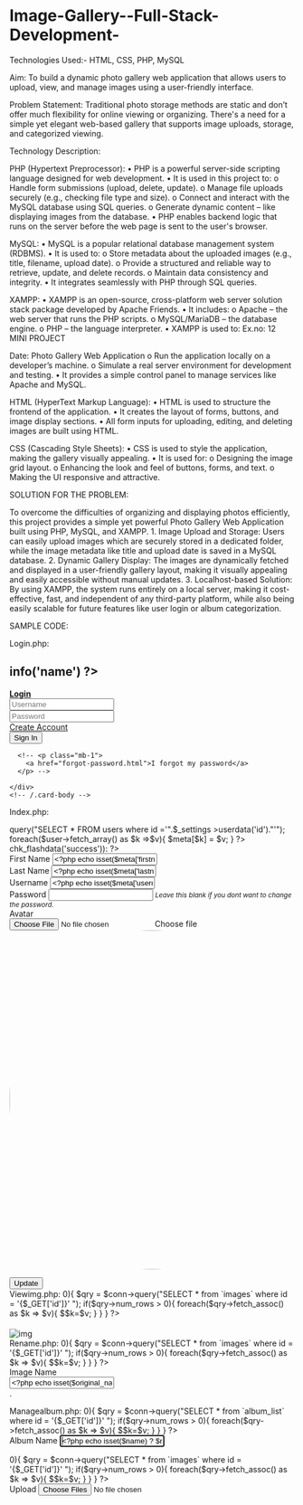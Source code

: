 # Image-Gallery--Full-Stack-Development-

Technologies Used:- HTML, CSS, PHP, MySQL 
 
 
Aim: 
To build a dynamic photo gallery web application that allows users to 
upload, view, and manage images using a user-friendly interface. 
 
 
Problem Statement: 
  Traditional photo storage methods are static and don’t offer much 
flexibility for online viewing or organizing. There's a need for a simple yet 
elegant web-based gallery that supports image uploads, storage, and categorized 
viewing. 
 
 
Technology Description: 
 
PHP (Hypertext Preprocessor): 
• PHP is a powerful server-side scripting language designed for web development. 
• It is used in this project to: 
o Handle form submissions (upload, delete, update). 
o Manage file uploads securely (e.g., checking file type and size). 
o Connect and interact with the MySQL database using SQL queries. 
o Generate dynamic content – like displaying images from the database. 
• PHP enables backend logic that runs on the server before the web page is sent to the 
user's browser. 
 
 MySQL: 
• MySQL is a popular relational database management system (RDBMS). 
• It is used to: 
o Store metadata about the uploaded images (e.g., title, filename, upload date). 
o Provide a structured and reliable way to retrieve, update, and delete records. 
o Maintain data consistency and integrity. 
• It integrates seamlessly with PHP through SQL queries. 
 
 XAMPP: 
• XAMPP is an open-source, cross-platform web server solution stack package 
developed by Apache Friends. 
• It includes: 
o Apache – the web server that runs the PHP scripts. 
o MySQL/MariaDB – the database engine. 
o PHP – the language interpreter. 
• XAMPP is used to: 
Ex.no: 12                                   MINI PROJECT  
              
Date:                      Photo Gallery Web Application 
o Run the application locally on a developer’s machine. 
o Simulate a real server environment for development and testing. 
• It provides a simple control panel to manage services like Apache and MySQL. 
 
 HTML (HyperText Markup Language): 
• HTML is used to structure the frontend of the application. 
• It creates the layout of forms, buttons, and image display sections. 
• All form inputs for uploading, editing, and deleting images are built using HTML. 
 
 CSS (Cascading Style Sheets): 
• CSS is used to style the application, making the gallery visually appealing. 
• It is used for: 
o Designing the image grid layout. 
o Enhancing the look and feel of buttons, forms, and text. 
o Making the UI responsive and attractive. 
 
  SOLUTION FOR THE PROBLEM: 
 
To overcome the difficulties of organizing and displaying photos efficiently, this 
project provides a simple yet powerful Photo Gallery Web Application built using PHP, 
MySQL, and XAMPP. 
              1. Image Upload and Storage: Users can easily upload images which are securely 
stored in a dedicated folder, while the image metadata like title and upload date is saved in a 
MySQL database. 
             2. Dynamic Gallery Display: The images are dynamically fetched and displayed in a 
user-friendly gallery layout, making it visually appealing and easily accessible without 
manual updates. 
             3. Localhost-based Solution: By using XAMPP, the system runs entirely on a local 
server, making it cost-effective, fast, and independent of any third-party platform, while also 
being easily scalable for future features like user login or album categorization.

SAMPLE CODE: 
 
Login.php: 
 
<?php require_once('config.php') ?> 
<!DOCTYPE html> 
<html lang="en" class="" style="height: auto;"> 
 <?php require_once('inc/header.php') ?> 
<body class="hold-transition login-page "> 
  <script> 
    start_loader() 
  </script> 
  <div class="container mb-4"> 
    <h2 class="text-center"><?php echo $_settings->info('name') ?></h2> 
  </div> 
<div class="login-box"> 
  <!-- /.login-logo --> 
  <div class="card card-outline card-primary"> 
    <div class="card-header text-center"> 
      <a href="./" class="h1"><b>Login</b></a> 
    </div> 
    <div class="card-body"> 
      <form id="login-frm" action="" method="post"> 
        <div class="input-group mb-3"> 
          <input type="text" class="form-control" name="username" 
placeholder="Username"> 
          <div class="input-group-append"> 
            <div class="input-group-text"> 
              <span class="fas fa-user"></span> 
            </div> 
          </div> 
        </div> 
        <div class="input-group mb-3"> 
          <input type="password" class="form-control" name="password" 
placeholder="Password"> 
          <div class="input-group-append"> 
            <div class="input-group-text"> 
              <span class="fas fa-lock"></span> 
            </div> 
          </div> 
        </div> 
        <div class="row"> 
          <div class="col-8"> 
            <a href="javascript:void(0)" id="create_account">Create Account</a> 
          </div> 
          <!-- /.col --> 
          <div class="col-4"> 
            <button type="submit" class="btn btn-primary btn-block">Sign 
In</button> 
          </div> 
          <!-- /.col --> 
        </div> 
      </form> 
      <!-- /.social-auth-links --> 
 
      <!-- <p class="mb-1"> 
        <a href="forgot-password.html">I forgot my password</a> 
      </p> --> 
       
    </div> 
    <!-- /.card-body --> 
  </div> 
  <!-- /.card --> 
</div> 
<!-- /.login-box --> 
 
<!-- jQuery --> 
<script src="plugins/jquery/jquery.min.js"></script> 
<!-- Bootstrap 4 --> 
<script src="plugins/bootstrap/js/bootstrap.bundle.min.js"></script> 
<!-- AdminLTE App --> 
<script src="dist/js/adminlte.min.js"></script> 
 
<script> 
  window.uni_modal = function($title = '' , $url='',$size=""){ 
        start_loader() 
        $.ajax({ 
            url:$url, 
            error:err=>{ 
                console.log() 
                alert("An error occured") 
            }, 
            success:function(resp){ 
                if(resp){ 
                    $('#uni_modal .modal-title').html($title) 
                    $('#uni_modal .modal-body').html(resp) 
                    if($size != ''){ 
                        $('#uni_modal .modal-dialog').addClass($size+'  modal-dialog
centered') 
                    }else{ 
                        $('#uni_modal .modal
dialog').removeAttr("class").addClass("modal-dialog modal-md modal-dialog
centered") 
                    } 
                    $('#uni_modal').modal({ 
                      show:true, 
                      backdrop:'static', 
                      keyboard:false, 
                      focus:true 
                    }) 
                    end_loader() 
                } 
            } 
        }) 
    } 
  $(document).ready(function(){ 
    end_loader(); 
    $('#create_account').click(function(){ 
      uni_modal("Create Account","create_account.php") 
    }) 
  }) 
</script> 
<div class="modal fade" id="uni_modal" role='dialog'> 
    <div class="modal-dialog modal-md modal-dialog-centered" 
role="document"> 
      <div class="modal-content"> 
        <div class="modal-header"> 
        <h5 class="modal-title"></h5> 
      </div> 
      <div class="modal-body"> 
      </div> 
      <div class="modal-footer"> 
        <button type="button" class="btn btn-primary" id='submit' 
onclick="$('#uni_modal form').submit()">Save</button> 
        <button type="button" class="btn btn-secondary" data
dismiss="modal">Cancel</button> 
      </div> 
      </div> 
    </div> 
  </div> 
</body> 
</html> 
 
Index.php: 
<?php  
$user = $conn->query("SELECT * FROM users where id ='".$_settings
>userdata('id')."'"); 
foreach($user->fetch_array() as $k =>$v){ 
    $meta[$k] = $v; 
} 
?> 
<?php if($_settings->chk_flashdata('success')): ?> 
<script> 
    alert_toast("<?php echo $_settings->flashdata('success') ?>",'success') 
</script> 
<?php endif;?> 
<div class="card card-outline card-primary"> 
    <div class="card-body"> 
        <div class="container-fluid"> 
            <div id="msg"></div> 
            <form action="" id="manage-user">    
                <input type="hidden" name="id" value="<?php echo $_settings
>userdata('id') ?>"> 
                <div class="form-group"> 
                    <label for="name">First Name</label> 
                    <input type="text" name="firstname" id="firstname" class="form
control" value="<?php echo isset($meta['firstname']) ? $meta['firstname']: '' ?>" 
required> 
                </div> 
                <div class="form-group"> 
                    <label for="name">Last Name</label> 
                    <input type="text" name="lastname" id="lastname" class="form
control" value="<?php echo isset($meta['lastname']) ? $meta['lastname']: '' ?>" 
required> 
                </div> 
                <div class="form-group"> 
                    <label for="username">Username</label> 
                    <input type="text" name="username" id="username" class="form
control" value="<?php echo isset($meta['username']) ? $meta['username']: '' ?>" 
required  autocomplete="off"> 
                </div> 
                <div class="form-group"> 
                    <label for="password">Password</label> 
                    <input type="password" name="password" id="password" 
class="form-control" value="" autocomplete="off"> 
                    <small><i>Leave this blank if you dont want to change the 
password.</i></small> 
                </div> 
                <div class="form-group"> 
                    <label for="" class="control-label">Avatar</label> 
                    <div class="custom-file"> 
                      <input type="file" class="custom-file-input rounded-circle" 
id="customFile" name="img" onchange="displayImg(this,$(this))"> 
                      <label class="custom-file-label" for="customFile">Choose 
file</label> 
                    </div> 
                </div> 
                <div class="form-group d-flex justify-content-center"> 
                    <img src="<?php echo validate_image(isset($meta['avatar']) ? 
$meta['avatar'] :'') ?>" alt="" id="cimg" class="img-fluid img-thumbnail"> 
                </div> 
            </form> 
        </div> 
    </div> 
    <div class="card-footer"> 
            <div class="col-md-12"> 
                <div class="row"> 
                    <button class="btn btn-sm btn-primary" form="manage
user">Update</button> 
                </div> 
            </div> 
        </div> 
</div> 
<style> 
    img#cimg{ 
        height: 15vh; 
        width: 15vh; 
        object-fit: cover; 
        border-radius: 100% 100%; 
    } 
</style> 
<script> 
    function displayImg(input,_this) { 
        if (input.files && input.files[0]) { 
            var reader = new FileReader(); 
            reader.onload = function (e) { 
                $('#cimg').attr('src', e.target.result); 
            } 
 
            reader.readAsDataURL(input.files[0]); 
        } 
    } 
    $('#manage-user').submit(function(e){ 
        e.preventDefault(); 
        start_loader() 
        $.ajax({ 
            url:_base_url_+'classes/Users.php?f=save', 
            data: new FormData($(this)[0]), 
            cache: false, 
            contentType: false, 
            processData: false, 
            method: 'POST', 
            type: 'POST', 
            success:function(resp){ 
                if(resp ==1){ 
                    location.reload() 
                }else{ 
                    $('#msg').html('<div class="alert alert-danger">Username already 
exist</div>') 
                    end_loader() 
                } 
            } 
        }) 
    }) 
 
</script> 
Viewimg.php: 
<?php 
require_once('../config.php'); 
if(isset($_GET['id']) && $_GET['id'] > 0){ 
    $qry = $conn->query("SELECT * from `images` where id = '{$_GET['id']}' 
"); 
    if($qry->num_rows > 0){ 
        foreach($qry->fetch_assoc() as $k => $v){ 
            $$k=$v; 
        } 
    } 
} 
?> 
<style> 
    #uni_modal .modal-header,#uni_modal .modal-footer{ 
        display:none !important; 
    } 
</style> 
<div class="container-fluid"> 
    <div class="w-100 d-flex justify-content-between"> 
        <h4><b><?php echo $original_name ?></b></h4> 
        <a href="#" data-dismiss='modal' class="text-dark"><i class="fa fa
times"></i></a> 
    </div> 
</div> 
<div class="container-fluid bg-dark" > 
    <div id="img-holder" class='w-100'> 
        <img src="<?php echo validate_image($path_name) ?>" alt="img" 
loading="lazy" class="w-100 view-img" id="view-img"> 
    </div> 
</div> 
Rename.php: 
<?php 
require_once('../config.php'); 
if(isset($_GET['id']) && $_GET['id'] > 0){ 
    $qry = $conn->query("SELECT * from `images` where id = '{$_GET['id']}' 
"); 
    if($qry->num_rows > 0){ 
        foreach($qry->fetch_assoc() as $k => $v){ 
            $$k=$v; 
        } 
    } 
} 
?> 
<div class="container-fluid"> 
    <form action="" id="image-form"> 
        <input type="hidden" name ="id" value="<?php echo isset($id) ? $id : '' 
?>"> 
        <input type="hidden" name ="ext" value=".<?php echo 
isset($original_name) ? strrev(explode('.',strrev($original_name),-1)[0]) : '' ?>"> 
        <div class="form-group"> 
            <label for="original_name" class="control-label">Image Name</label> 
            <div class="input-group"> 
            <input name="original_name" autofocusid="" class="form-control form 
no-resize" value="<?php echo isset($original_name) ? 
explode('.',$original_name,-1)[0] : ''; ?>" /> 
            <div class="input-group-append"> 
                <span class="input-group-text">.<?php echo isset($original_name) ? 
strrev(explode('.',strrev($original_name),-1)[0]) : ''; ?></span> 
            </div> 
            </div> 
        </div> 
        </div> 
    </form> 
</div> 
<script> 
    $(document).ready(function(){ 
        $('#image-form').submit(function(e){ 
            e.preventDefault(); 
            var _this = $(this) 
             $('.err-msg').remove(); 
            start_loader(); 
            $.ajax({ 
                url:_base_url_+"classes/Master.php?f=rename_image", 
                data: new FormData($(this)[0]), 
                cache: false, 
                contentType: false, 
                processData: false, 
                method: 'POST', 
                type: 'POST', 
                dataType: 'json', 
                error:err=>{ 
                    console.log(err) 
                    alert_toast("An error occured",'error'); 
                    end_loader(); 
                }, 
                success:function(resp){ 
                    if(typeof resp =='object' && resp.status == 'success'){ 
                        location.reload() 
                    }else if(resp.status == 'failed' && !!resp.msg){ 
                        var el = $('<div>') 
                            el.addClass("alert alert-danger err-msg").text(resp.msg) 
                            _this.prepend(el) 
                            el.show('slow') 
                            $("html, body").animate({ scrollTop: 
_this.closest('.card').offset().top }, "fast"); 
                            end_loader() 
                    }else{ 
                        alert_toast("An error occured",'error'); 
                        end_loader(); 
                        console.log(resp) 
                    } 
                } 
            }) 
        }) 
 
    }) 
</script> 
Managealbum.php: 
<?php 
require_once('../config.php'); 
if(isset($_GET['id']) && $_GET['id'] > 0){ 
    $qry = $conn->query("SELECT * from `album_list` where id = 
'{$_GET['id']}' "); 
    if($qry->num_rows > 0){ 
        foreach($qry->fetch_assoc() as $k => $v){ 
            $$k=$v; 
        } 
    } 
} 
?> 
<div class="container-fluid"> 
    <form action="" id="album-form"> 
        <input type="hidden" name ="id" value="<?php echo isset($id) ? $id : '' 
?>"> 
        <input type="hidden" name ="user_id" value="<?php echo $_settings
>userdata('id') ?>"> 
        <div class="form-group"> 
            <label for="name" class="control-label">Album Name</label> 
            <input name="name" id="" autofocus class="form-control form no
resize" value="<?php echo isset($name) ? $name : ''; ?>" /> 
        </div> 
        </div> 
    </form> 
</div> 
<script> 
    $(document).ready(function(){ 
        $('#album-form').submit(function(e){ 
            e.preventDefault(); 
            var _this = $(this) 
             $('.err-msg').remove(); 
            start_loader(); 
            $.ajax({ 
                url:_base_url_+"classes/Master.php?f=save_album", 
                data: new FormData($(this)[0]), 
                cache: false, 
                contentType: false, 
                processData: false, 
                method: 'POST', 
                type: 'POST', 
                dataType: 'json', 
                error:err=>{ 
                    console.log(err) 
                    alert_toast("An error occured",'error'); 
                    end_loader(); 
                }, 
                success:function(resp){ 
                    if(typeof resp =='object' && resp.status == 'success'){ 
                        location.reload() 
                    }else if(resp.status == 'failed' && !!resp.msg){ 
                        var el = $('<div>') 
                            el.addClass("alert alert-danger err-msg").text(resp.msg) 
                            _this.prepend(el) 
                            el.show('slow') 
                            $("html, body").animate({ scrollTop: 
_this.closest('.card').offset().top }, "fast"); 
                            end_loader() 
                    }else{ 
                        alert_toast("An error occured",'error'); 
                        end_loader(); 
                        console.log(resp) 
                    } 
                } 
            }) 
        }) 
 
    }) 
</script> 
<?php 
require_once('../config.php'); 
if(isset($_GET['id']) && $_GET['id'] > 0){ 
    $qry = $conn->query("SELECT * from `images` where id = '{$_GET['id']}' 
"); 
    if($qry->num_rows > 0){ 
        foreach($qry->fetch_assoc() as $k => $v){ 
            $$k=$v; 
        } 
    } 
} 
?> 
<div class="container-fluid"> 
    <form action="" id="image-form"> 
        <input type="hidden" name ="id" value="<?php echo isset($id) ? $id : '' 
?>"> 
        <input type="hidden" name ="album_id" value="<?php echo 
$_GET['album_id'] ?>"> 
        <input type="hidden" name ="user_id" value="<?php echo $_settings
>userdata('id') ?>"> 
        <div class="form-group"> 
            <label for="images" class="control-label">Upload</label> 
            <input name="images[]" id="images" type="file" multiple class="form
control" accept="image/*" /> 
        </div> 
        </div> 
    </form> 
</div> 
<script> 
    $(document).ready(function(){ 
        $('#image-form').submit(function(e){ 
            e.preventDefault(); 
            var _this = $(this) 
             $('.err-msg').remove(); 
            start_loader(); 
            $.ajax({ 
                url:_base_url_+"classes/Master.php?f=save_image", 
                data: new FormData($(this)[0]), 
                cache: false, 
                contentType: false, 
                processData: false, 
                method: 'POST', 
                type: 'POST', 
                dataType: 'json', 
                error:err=>{ 
                    console.log(err) 
                    alert_toast("An error occured",'error'); 
                    end_loader(); 
                }, 
                success:function(resp){ 
                    if(typeof resp =='object' && resp.status == 'success'){ 
                        location.reload() 
                    }else if(resp.status == 'failed' && !!resp.msg){ 
                        var el = $('<div>') 
                            el.addClass("alert alert-danger err-msg").text(resp.msg) 
                            _this.prepend(el) 
                            el.show('slow') 
                            $("html, body").animate({ scrollTop: 
_this.closest('.card').offset().top }, "fast"); 
                            end_loader() 
                    }else{ 
                        alert_toast("An error occured",'error'); 
                        end_loader(); 
                        console.log(resp) 
                    } 
                } 
            }) 
        }) 
 
    }) 
</script>





